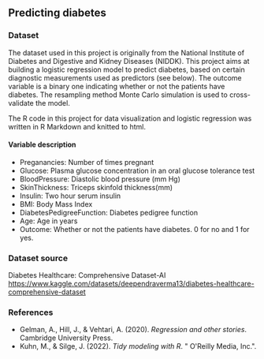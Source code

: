## Predicting diabetes
### Dataset
The dataset used in this project is originally from the National Institute of Diabetes and Digestive and Kidney Diseases (NIDDK). This project aims at building a logistic regression model to predict diabetes, based on certain diagnostic measurements used as predictors (see below). The outcome variable is a binary one indicating whether or not the patients have diabetes. The resampling method Monte Carlo simulation is used to cross-validate the model.

The R code in this project for data visualization and logistic regression was written in R Markdown and knitted to html.
#### Variable description
* Preganancies: Number of times pregnant
* Glucose: Plasma glucose concentration in an oral glucose tolerance test
* BloodPressure: Diastolic blood pressure (mm Hg)
* SkinThickness: Triceps skinfold thickness(mm)
* Insulin: Two hour serum insulin
* BMI: Body Mass Index
* DiabetesPedigreeFunction: Diabetes pedigree function
* Age: Age in years
* Outcome: Whether or not the patients have diabetes. 0 for no and 1 for yes. 
### Dataset source
Diabetes Healthcare: Comprehensive Dataset-AI https://www.kaggle.com/datasets/deependraverma13/diabetes-healthcare-comprehensive-dataset 
### References
* Gelman, A., Hill, J., & Vehtari, A. (2020). *Regression and other stories*. Cambridge University Press.
* Kuhn, M., & Silge, J. (2022). *Tidy modeling with R*. " O'Reilly Media, Inc.".
